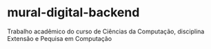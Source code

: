 # mural-digital-backend
Trabalho acadêmico do curso de Ciências da Computação, disciplina Extensão e Pequisa em Computação
